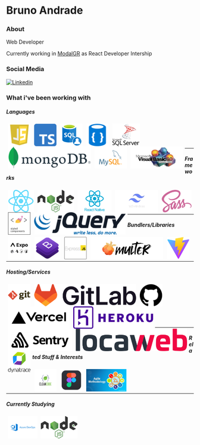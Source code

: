 # Bruno Andrade

### About

Web Developer

Currently working in [ModalGR](https://modalgr.com.br/) as React Developer Intership
 
### Social Media

<a href="https://www.linkedin.com/in/bruno--andrade/" target="_blank"><img src="https://img.shields.io/badge/-Bruno%20Andrade-6633cc?style=flat-square&logo=Linkedin&logoColor=white&link=https://www.linkedin.com/in/bruno--andrade/" alt="Linkedin"/></a>

### What i've been working with

##### Languages

<div>
<img align="left" style="margin: 0px 5px 0px 5px" height="60" src="https://github.com/andrade-bruno/andrade-bruno/blob/dev/assets/js6.png">
<img align="left" style="margin: 0px 5px 0px 5px" height="60" src="https://github.com/andrade-bruno/andrade-bruno/blob/dev/assets/typescript.png">
<img align="left" style="margin: 0px 5px 0px 5px" height="60" src="https://github.com/andrade-bruno/andrade-bruno/blob/dev/assets/sql.png">
<img align="left" style="margin: 0px 5px 0px 5px" height="60" src="https://github.com/andrade-bruno/andrade-bruno/blob/dev/assets/no-sql.png">
<img align="left" style="margin: 0px 5px 0px 5px" height="60" src="https://github.com/andrade-bruno/andrade-bruno/blob/dev/assets/sql-server.png">
<img align="left" style="margin: 0px 5px 0px 5px" height="60" src="https://github.com/andrade-bruno/andrade-bruno/blob/dev/assets/mongodb.png">
<img align="left" style="margin: 0px 5px 0px 5px" height="60" src="https://github.com/andrade-bruno/andrade-bruno/blob/dev/assets/mysql.png">
<img align="left" style="margin: 0px 5px 0px 5px" height="60" src="https://github.com/andrade-bruno/andrade-bruno/blob/dev/assets/visual-basic.png">
</div>
<br><br><br>
  
----------
##### Frameworks

<div>
<img align="left" style="margin: 0px 5px 0px 5px" height="60" src="https://github.com/andrade-bruno/andrade-bruno/blob/dev/assets/react.png">
<img align="left" style="margin: 0px 5px 0px 5px" height="60" src="https://github.com/andrade-bruno/andrade-bruno/blob/dev/assets/nodejs.png">
<img align="left" style="margin: 0px 5px 0px 5px" height="60" src="https://github.com/andrade-bruno/andrade-bruno/blob/dev/assets/react-native.png">
<img align="left" style="margin: 0px 5px 0px 5px" height="60" src="https://github.com/andrade-bruno/andrade-bruno/blob/dev/assets/tailwind-css.png">
<img align="left" style="margin: 0px 5px 0px 5px" height="60" src="https://github.com/andrade-bruno/andrade-bruno/blob/dev/assets/sass.png">
<img align="left" style="margin: 0px 5px 0px 5px" height="60" src="https://github.com/andrade-bruno/andrade-bruno/blob/dev/assets/styled-components.png">
<img align="left" style="margin: 0px 5px 0px 5px" height="60" src="https://github.com/andrade-bruno/andrade-bruno/blob/dev/assets/jquery.png">
<div>
<br><br><br>
  
----------
##### Bundlers/Libraries

<div>
<img align="left" style="margin: 0px 5px 0px 5px" height="60" src="https://github.com/andrade-bruno/andrade-bruno/blob/dev/assets/expo.png">
<img align="left" style="margin: 0px 5px 0px 5px" height="60" src="https://github.com/andrade-bruno/andrade-bruno/blob/dev/assets/bootstrap.png">
<img align="left" style="margin: 0px 5px 0px 5px" height="60" src="https://github.com/andrade-bruno/andrade-bruno/blob/dev/assets/express.png">
<img align="left" style="margin: 0px 5px 0px 5px" height="60" src="https://github.com/andrade-bruno/andrade-bruno/blob/dev/assets/multer.png">
<img align="left" style="margin: 0px 5px 0px 5px" height="60" src="https://github.com/andrade-bruno/andrade-bruno/blob/dev/assets/vite.svg">
<div>
<br><br><br>
  
----------
##### Hosting/Services

<div>
<img align="left" style="margin: 0px 5px 0px 5px" height="60" src="https://github.com/andrade-bruno/andrade-bruno/blob/dev/assets/git.png">
<img align="left" style="margin: 0px 5px 0px 5px" height="60" src="https://github.com/andrade-bruno/andrade-bruno/blob/dev/assets/gitlab.png">
<img align="left" style="margin: 0px 5px 0px 5px" height="60" src="https://github.com/andrade-bruno/andrade-bruno/blob/dev/assets/github.png">
<img align="left" style="margin: 0px 5px 0px 5px" height="60" src="https://github.com/andrade-bruno/andrade-bruno/blob/dev/assets/vercel.png">
<img align="left" style="margin: 0px 5px 0px 5px" height="60" src="https://github.com/andrade-bruno/andrade-bruno/blob/dev/assets/heroku.png">
<img align="left" style="margin: 0px 5px 0px 5px" height="60" src="https://github.com/andrade-bruno/andrade-bruno/blob/dev/assets/sentry.png">
<img align="left" style="margin: 0px 5px 0px 5px" height="60" src="https://github.com/andrade-bruno/andrade-bruno/blob/dev/assets/locaweb.png">
<img align="left" style="margin: 0px 5px 0px 5px" height="60" src="https://github.com/andrade-bruno/andrade-bruno/blob/dev/assets/dynatrace.png">
<div>
<br><br><br><br><br><br>
  
----------
##### Related Stuff & Interests

<div>
<img align="left" style="margin: 0px 5px 0px 5px" height="60" src="https://github.com/andrade-bruno/andrade-bruno/blob/dev/assets/clean-code.png">
<img align="left" style="margin: 0px 5px 0px 5px" height="60" src="https://github.com/andrade-bruno/andrade-bruno/blob/dev/assets/figma.png">
<img align="left" style="margin: 0px 5px 0px 5px" height="60" src="https://github.com/andrade-bruno/andrade-bruno/blob/dev/assets/agile-methodology.png">
<div>
<br><br><br>
  
----------
##### Currently Studying

<div>
<img align="left" style="margin: 0px 5px 0px 5px" height="60" src="https://github.com/andrade-bruno/andrade-bruno/blob/dev/assets/azure-devops.png">
<img align="left" style="margin: 0px 5px 0px 5px" height="60" src="https://github.com/andrade-bruno/andrade-bruno/blob/dev/assets/nodejs.png">
<div>
